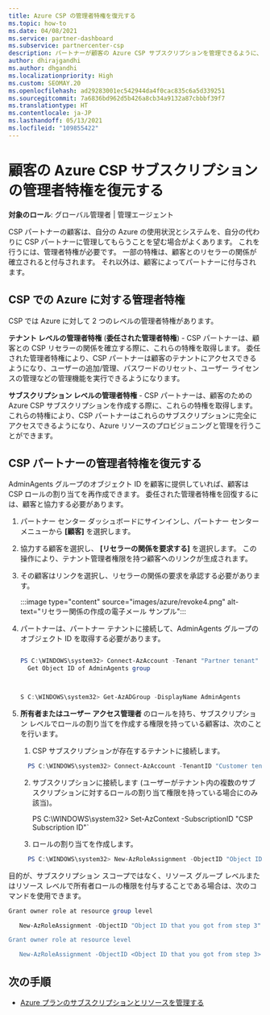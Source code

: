 ```yaml
---
title: Azure CSP の管理者特権を復元する
ms.topic: how-to
ms.date: 04/08/2021
ms.service: partner-dashboard
ms.subservice: partnercenter-csp
description: パートナーが顧客の Azure CSP サブスクリプションを管理できるように、顧客がパートナーの管理者特権を復元する方法について説明します。
author: dhirajgandhi
ms.author: dhgandhi
ms.localizationpriority: High
ms.custom: SEOMAY.20
ms.openlocfilehash: ad29283001ec542944da4f0cac835c6a5d339251
ms.sourcegitcommit: 7a6836bd962d5b426a8cb34a9132a87cbbbf39f7
ms.translationtype: HT
ms.contentlocale: ja-JP
ms.lasthandoff: 05/13/2021
ms.locfileid: "109855422"
---
```

# <a name="reinstate-admin-privileges-for-a-customers-azure-csp-subscriptions"></a>顧客の Azure CSP サブスクリプションの管理者特権を復元する  

**対象のロール**: グローバル管理者 | 管理エージェント

CSP パートナーの顧客は、自分の Azure の使用状況とシステムを、自分の代わりに CSP パートナーに管理してもらうことを望む場合がよくあります。 これを行うには、管理者特権が必要です。 一部の特権は、顧客とのリセラーの関係が確立されると付与されます。 それ以外は、顧客によってパートナーに付与されます。

## <a name="admin-privileges-for-azure-in-csp"></a>CSP での Azure に対する管理者特権

CSP では Azure に対して 2 つのレベルの管理者特権があります。

**テナント レベルの管理者特権** (**委任された管理者特権**) - CSP パートナーは、顧客との CSP リセラーの関係を確立する際に、これらの特権を取得します。 委任された管理者特権により、CSP パートナーは顧客のテナントにアクセスできるようになり、ユーザーの追加/管理、パスワードのリセット、ユーザー ライセンスの管理などの管理機能を実行できるようになります。

**サブスクリプション レベルの管理者特権** - CSP パートナーは、顧客のための Azure CSP サブスクリプションを作成する際に、これらの特権を取得します。 これらの特権により、CSP パートナーはこれらのサブスクリプションに完全にアクセスできるようになり、Azure リソースのプロビジョニングと管理を行うことができます。

## <a name="reinstate-csp-partners-admin-privileges"></a>CSP パートナーの管理者特権を復元する

AdminAgents グループのオブジェクト ID を顧客に提供していれば、顧客は CSP ロールの割り当てを再作成できます。 委任された管理者特権を回復するには、顧客と協力する必要があります。

1. パートナー センター ダッシュボードにサインインし、パートナー センター メニューから **[顧客]** を選択します。

2. 協力する顧客を選択し、 **[リセラーの関係を要求する]** を選択します。 この操作により、テナント管理者権限を持つ顧客へのリンクが生成されます。

3. その顧客はリンクを選択し、リセラーの関係の要求を承認する必要があります。

   :::image type="content" source="images/azure/revoke4.png" alt-text="リセラー関係の作成の電子メール サンプル":::

4. パートナーは、パートナー テナントに接続して、AdminAgents グループのオブジェクト ID を取得する必要があります。

  
    ```powershell

    PS C:\WINDOWS\system32> Connect-AzAccount -Tenant "Partner tenant"
      Get Object ID of AdminAgents group
   
    

   S C:\WINDOWS\system32> Get-AzADGroup -DisplayName AdminAgents
    ```


5. **所有者またはユーザー アクセス管理者** のロールを持ち、サブスクリプション レベルでロールの割り当てを作成する権限を持っている顧客は、次のことを行います。


    1. CSP サブスクリプションが存在するテナントに接続します。
      ```powershell
        PS C:\WINDOWS\system32> Connect-AzAccount -TenantID "Customer tenant"
      ```

    2. サブスクリプションに接続します (ユーザーがテナント内の複数のサブスクリプションに対するロールの割り当て権限を持っている場合にのみ該当)。
   
         PS C:\WINDOWS\system32> Set-AzContext -SubscriptionID "CSP Subscription ID"`


    3. ロールの割り当てを作成します。
    
    ```powershell
      PS C:\WINDOWS\system32> New-AzRoleAssignment -ObjectID "Object ID of the Admin Agents group- needs to be provided by partner" -RoleDefinitionName "Owner" -Scope "/subscriptions/CSP subscription ID"
    ```


目的が、サブスクリプション スコープではなく、リソース グループ レベルまたはリソース レベルで所有者ロールの権限を付与することである場合は、次のコマンドを使用できます。


```powershell
Grant owner role at resource group level

   New-AzRoleAssignment -ObjectID "Object ID that you got from step 3" -RoleDefinitionName Owner -Scope "/subscriptions/"SubscriptionID of CSP subscription"/resourceGroups/"Resource group name"

Grant owner role at resource level

   New-AzRoleAssignment -ObjectID <Object ID that you got from step 3> -RoleDefinitionName Owner -Scope "Resource URI"
```


## <a name="next-steps"></a>次の手順

- [Azure プランのサブスクリプションとリソースを管理する](azure-plan-manage.md)
